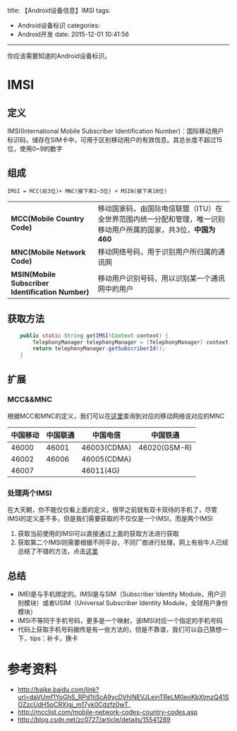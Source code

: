 title: 【Android设备信息】IMSI
tags:
  - Android设备标识
categories:
  - Android开发
date: 2015-12-01 10:41:56
---
你应该需要知道的Android设备标识。
<!--more-->


# IMSI

## 定义

IMSI(International Mobile Subscriber Identification Number)：国际移动用户标识码，储存在SIM卡中，可用于区别移动用户的有效信息。其总长度不超过15位，使用0~9的数字

## 组成

``IMSI = MCC(前3位)+ MNC(接下来2~3位) + MSIN(接下来10位)``

|||
|-|-|
|**MCC(Mobile Country Code)**|移动国家码，由国际电信联盟（ITU）在全世界范围内统一分配和管理，唯一识别移动用户所属的国家，共3位，**中国为460**|
|**MNC(Mobile Network Code)**|移动网络号码，用于识别用户所归属的通讯网|
|**MSIN(Mobile Subscriber Identification Number)**|移动用户识别号码，用以识别某一个通讯网中的用户|

## 获取方法

```java
    public static String getIMSI(Context context) {
        TelephonyManager telephonyManager = (TelephonyManager) context.getSystemService(Context.TELEPHONY_SERVICE);
        return telephonyManager.getSubscriberId();
    }
```

## 扩展

### MCC&&MNC

根据MCC和MNC的定义，我们可以在[这里](http://mcclist.com/mobile-network-codes-country-codes.asp)查询到对应的移动网络说对应的MNC

|中国移动|中国联通|中国电信|中国铁通|
|--|--|--|--|
|46000|46001|46003(CDMA)|46020(GSM-R)|
|46002|46006|46005(CDMA)||
|46007||46011(4G)||


### 处理两个IMSI

在大天朝，你不能仅仅看上面的定义，很早之前就有双卡双待的手机了，尽管IMSI的定义差不多，但是我们需要获取的不仅仅是一个IMSI，而是两个IMSI

1. 获取当前使用的IMSI可以直接通过上面的获取方法进行获取
2. 获取第二个IMSI则需要根据不同平台，不同厂商进行处理，网上有些牛人已经总结了不错的方法，点击[这里](http://blog.csdn.net/zc0727/article/details/15541289)

## 总结

* IMEI是与手机绑定的。IMSI是与SIM（Subscriber Identity Module，用户识别模块）或者USIM（Universal Subscriber Identity Module，全球用户身份模块）
* IMSI不等同于手机号码，更多是一个映射，该IMSI对应一个指定的手机号码
* 代码上获取手机号码据传是有一些方法的，但是不靠谱，我们可以自己猜想一下，tips：补卡，换卡

# 参考资料

* http://baike.baidu.com/link?url=daVUmf1YoGhS_RPd1tiScA9ycDVhINEVJLeinTReLM0eoKbXtmzQ41SOZzcUdH5pCRXlgj_m17yk0Cdzfz0wT_
* http://mcclist.com/mobile-network-codes-country-codes.asp
* http://blog.csdn.net/zc0727/article/details/15541289
